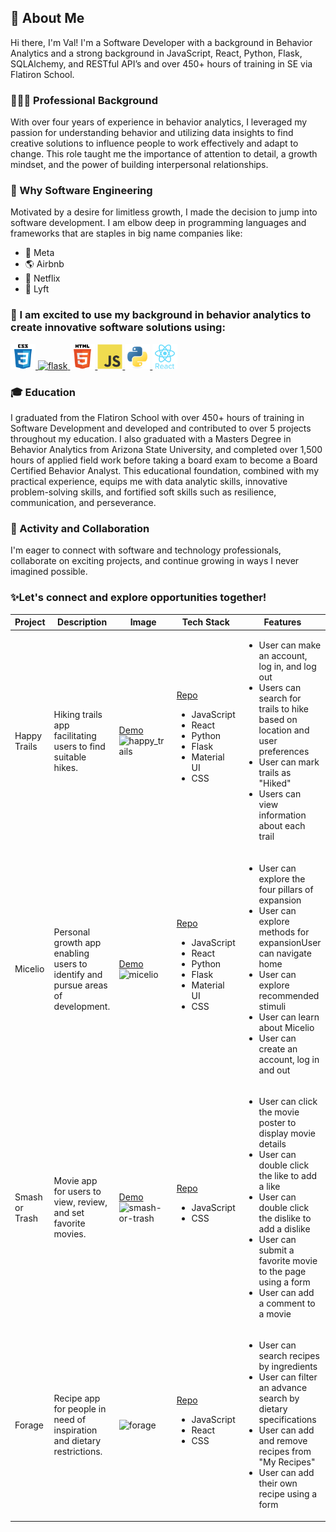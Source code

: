 ## 👋 About Me
Hi there, I'm Val! I'm a Software Developer with a background in Behavior Analytics and a strong background in JavaScript, React, Python, Flask, SQLAlchemy, and RESTful API’s and over 450+ hours of training in SE via Flatiron School. 

### 👩🏽‍🏫 Professional Background
With over four years of experience in behavior analytics, I leveraged my passion for understanding behavior and utilizing data insights to find creative solutions to influence people to work effectively and adapt to change. This role taught me the importance of attention to detail, a growth mindset, and the power of building interpersonal relationships. 

### 🚀 Why Software Engineering
Motivated by a desire for limitless growth, I made the decision to jump into software development. I am elbow deep in programming languages and frameworks that are staples in big name companies like:
- 📱 Meta
-  🌎 Airbnb
-  🎥 Netflix
-   🚗 Lyft

### 🧠 I am excited to use my background in behavior analytics to create innovative software solutions using:
<p align="left"> <a href="https://www.w3schools.com/css/" target="_blank" rel="noreferrer"> <img src="https://raw.githubusercontent.com/devicons/devicon/master/icons/css3/css3-original-wordmark.svg" alt="css3" width="40" height="40"/> </a> <a href="https://flask.palletsprojects.com/" target="_blank" rel="noreferrer"> <img src="https://www.vectorlogo.zone/logos/pocoo_flask/pocoo_flask-icon.svg" alt="flask" width="40" height="40"/> </a> <a href="https://www.w3.org/html/" target="_blank" rel="noreferrer"> <img src="https://raw.githubusercontent.com/devicons/devicon/master/icons/html5/html5-original-wordmark.svg" alt="html5" width="40" height="40"/> </a> <a href="https://developer.mozilla.org/en-US/docs/Web/JavaScript" target="_blank" rel="noreferrer"> <img src="https://raw.githubusercontent.com/devicons/devicon/master/icons/javascript/javascript-original.svg" alt="javascript" width="40" height="40"/> </a> <a href="https://www.python.org" target="_blank" rel="noreferrer"> <img src="https://raw.githubusercontent.com/devicons/devicon/master/icons/python/python-original.svg" alt="python" width="40" height="40"/> </a> <a href="https://reactjs.org/" target="_blank" rel="noreferrer"> <img src="https://raw.githubusercontent.com/devicons/devicon/master/icons/react/react-original-wordmark.svg" alt="react" width="40" height="40"/> </a> 
  
### 🎓 Education 
I graduated from the Flatiron School with over 450+ hours of training in Software Development and developed and contributed to over 5 projects throughout my education.
I also graduated with a Masters Degree in Behavior Analytics from Arizona State University, and completed over 1,500 hours of applied field work before taking a board exam to become a Board Certified Behavior Analyst. This educational foundation, combined with my practical experience, equips me with data analytic skills, innovative problem-solving skills, and fortified soft skills such as resilience, communication, and perseverance. 

### 🌱 Activity and Collaboration
I'm eager to connect with software and technology professionals, collaborate on exciting projects, and continue growing in ways I never imagined possible. 

### ✨Let's connect and explore opportunities together!




| Project        | Description                                                         | Image           | Tech Stack                                       | Features                                                                                                      |
|----------------|---------------------------------------------------------------------|-----------------|--------------------------------------------------|---------------------------------------------------------------------------------------------------------------|
| Happy Trails   |  Hiking trails app facilitating users to find suitable hikes.|[Demo](https://www.youtube.com/watch?v=g_8xGVR43OQ)  ![happy_trails](https://github.com/vcali02/vcali02/assets/122405969/8acf48c5-3062-4055-8fc7-7c685c616dc2)|[Repo](https://github.com/vcali02/Happy_Trails) <ul><li>JavaScript</li><li>React</li><li>Python</li><li>Flask</li><li>Material UI</li><li>CSS</li></ul>|<ul><li>User can make an account, log in, and log out</li><li>Users can search for trails to hike based on location and user preferences</li><li>User can mark trails as "Hiked"</li><li>Users can view information about each trail</li></ul>                                                 |
| Micelio        | Personal growth app enabling users to identify and pursue areas of development. |[Demo](https://www.youtube.com/watch?v=HWcm-QKDm5g) ![micelio](https://github.com/vcali02/vcali02/assets/122405969/5c889672-c6f7-4b1f-96f8-c127d99d4bd6)| [Repo](https://github.com/vcali02/micelio) <ul><li>JavaScript</li><li>React</li><li>Python</li><li>Flask</li><li>Material UI</li><li>CSS</li></ul>|<ul><li>User can explore the four pillars of expansion</li><li>User can explore methods for expansionUser can navigate home</li><li>User can explore recommended stimuli</li><li>User can learn about Micelio</li><li>User can create an account, log in and out</li></ul>|
| Smash or Trash | Movie app for users to view, review, and set favorite movies. |[Demo](https://www.youtube.com/watch?v=7v81tOzrDYk) ![smash-or-trash](https://github.com/vcali02/vcali02/assets/122405969/a189c0b7-69f3-4a14-ba6d-c1e905855675)| [Repo](https://github.com/dxyz773/smash-or-trash) <ul><li>JavaScript</li><li>CSS</li></ul>|<ul><li>User can click the movie poster to display movie details</li><li>User can double click the like to add a like</li><li>User can double click the dislike to add a dislike</li><li>User can submit a favorite movie to the page using a form</li><li>User can add a comment to a movie</li><ul>|
| Forage         | Recipe app for people in need of inspiration and dietary restrictions.               | ![forage](https://github.com/vcali02/vcali02/assets/122405969/eda0429f-1edf-4913-a187-977c42113cfc)|     [Repo](https://github.com/vcali02/Forage_01) <ul><li>JavaScript</li><li>React</li><li>CSS</li></ul>|<ul><li>User can search recipes by ingredients</li><li>User can filter an advance search by dietary specifications</li><li>User can add and remove recipes from "My Recipes"</li><li>User can add their own recipe using a form</li><ul>  |

